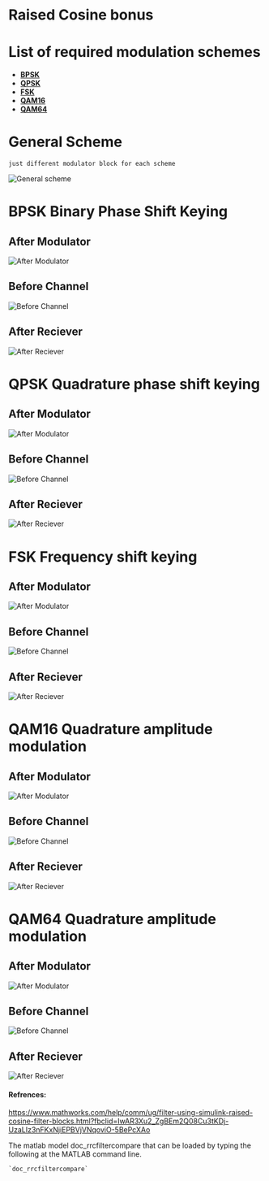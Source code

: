 # Raised Cosine bonus

# List of required modulation schemes
- **[BPSK](#BPSK-Binary-Phase-Shift-Keying)**
- **[QPSK](#QPSK-Quadrature-phase-shift-keying)**
- **[FSK](#FSK-Frequency-shift-keying)**
- **[QAM16](#QAM16-Quadrature-amplitude-modulation)**
- **[QAM64](#QAM64-Quadrature-amplitude-modulation)**

# General Scheme
    just different modulator block for each scheme
![General scheme](RaisedCosine.PNG)

# BPSK Binary Phase Shift Keying
## After Modulator
![After Modulator](BPSK_RC/AfterModulator.PNG)
## Before Channel
![Before Channel](BPSK_RC/BeforeChannel.PNG)
## After Reciever
![After Reciever](BPSK_RC/AfterReciever.PNG)



# QPSK Quadrature phase shift keying

## After Modulator
![After Modulator](QPSK/AfterModulator.PNG)
## Before Channel
![Before Channel](QPSK/BeforeChannel.PNG)
## After Reciever
![After Reciever](QPSK/AfterReciever.PNG)

# FSK Frequency shift keying

## After Modulator
![After Modulator](FSK/AfterModulator.PNG)
## Before Channel
![Before Channel](FSK/BeforeChannel.PNG)
## After Reciever
![After Reciever](FSK/AfterReciever.PNG)


# QAM16 Quadrature amplitude modulation

## After Modulator
![After Modulator](QAM16/AfterModulator.PNG)
## Before Channel
![Before Channel](QAM16/BeforeChannel.PNG)
## After Reciever
![After Reciever](QAM16/AfterReciever.PNG)



# QAM64 Quadrature amplitude modulation

## After Modulator
![After Modulator](QAM64/AfterModulator.PNG)
## Before Channel
![Before Channel](QAM64/BeforeChannel.PNG)
## After Reciever
![After Reciever](QAM64/AfterReciever.PNG)


#### Refrences:
https://www.mathworks.com/help/comm/ug/filter-using-simulink-raised-cosine-filter-blocks.html?fbclid=IwAR3Xu2_ZgBEm2Q08Cu3tKDj-UzaLIz3nFKxNjiEPBVjVNqoviO-5BePcXAo

The matlab model doc_rrcfiltercompare that can be loaded by typing the following at the MATLAB command line.

    `doc_rrcfiltercompare`